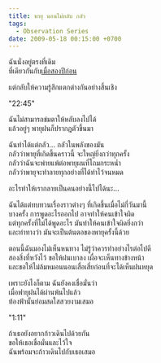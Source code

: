 ```yaml
---
title: พายุ นอนไม่หลับ กลัว
tags:
  - Observation Series
date: 2009-05-18 00:15:00 +0700
---
```


ฉันนั่งอยู่ตรงที่เดิม  
ที่เดียวกันกับ[เมื่อสองปีก่อน][former event]

แต่กลับให้ความรู้สึกแตกต่างกันอย่างสิ้นเชิง

"22:45"

ฉันไม่สามารถข่มตาให้หลับลงไปได้  
แล้วอยู่ๆ พายุฝนก็ปรากฎตัวขึ้นมา  

ฉันทำได้แต่กลัว... กลัวในพลังของมัน  
กลัวว่าพายุที่เกิดขึ้นคราวนี้ จะใหญ่ยิ่งกว่าทุกครั้ง  
กลัวว่าฉันจะพ่ายแพ้ต่อพายุผนที่โถมกระหน่ำ  
กลัวว่าพายุจะทำลายทุกอย่างที่ได้ทำไว้จนหมด

อะไรทำให้เรากลายเป็นคนอย่างนี้ไปได้นะ...  

ฉันได้แต่ทบทวนเรื่องราวต่างๆ ที่เกิดขึ้นเมื่อไม่กี่วันมานี้  
บางครั้ง การพูดอะไรออกไป อาจทำให้คนเข้าใจผิด  
แต่ทุกครั้งที่ไม่ได้พูดอะไร มันทำให้คนเข้าใจผิดยิ่งกว่า  
และท่าทางว่า มันจะเป็นต้นตอของพายุครั้งนี้ด้วย

ตอนนี้ฉันมองไม่เห็นหนทาง ไม่รู้ว่าควรทำอย่างไรต่อไปดี  
สองสิ่งที่หวังไว้ ขอให้ฝนเบาลง เผื่อจะเห็นทางข้างหน้า  
และขอให้ไม่ล้มหมอนนอนเสื่อเสี่ยก่อนที่จะได้เห็นฝนหยุด

เพราะยังไงก็ตาม ฉันยังคงเชื่อมั่นว่า  
เมื่อฟายุฝนได้ผ่านพ้นไปแล้ว  
ท้องฟ้านั้นย่อมสดใสสวยงามเสมอ

"1:11"

ถ้าเธอยังอยากก้าวเดินไปด้วยกัน  
ขอให้เธอเชื่อมั่นและไว้ใจ  
ฉันพร้อมจะก้าวเดินไปกับเธอเสมอ


[former event]: /2007/05/11/storm-happy-morning.html
